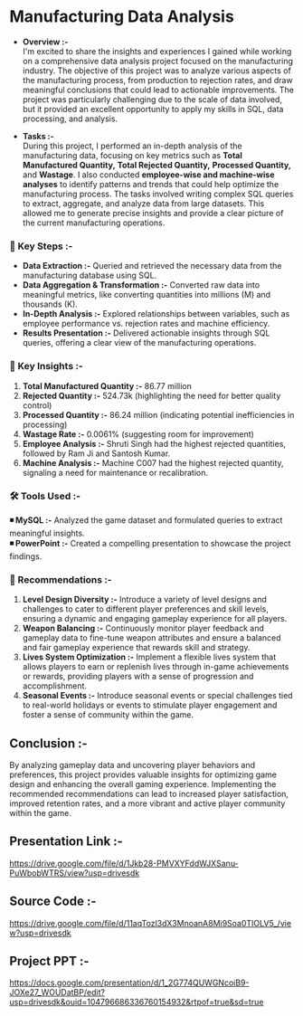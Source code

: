 # Manufacturing Data Analysis 

- **Overview :-**                                                       
I'm excited to share the insights and experiences I gained while working on a comprehensive data analysis project focused on the manufacturing industry. The objective of this project was to analyze various aspects of the manufacturing process, from production to rejection rates, and draw meaningful conclusions that could lead to actionable improvements. The project was particularly challenging due to the scale of data involved, but it provided an excellent opportunity to apply my skills in SQL, data processing, and analysis.

- **Tasks :-**                                                           
During this project, I performed an in-depth analysis of the manufacturing data, focusing on key metrics such as **Total Manufactured Quantity,** **Total Rejected Quantity,** **Processed Quantity,** and **Wastage**. I also conducted **employee-wise and machine-wise analyses** to identify patterns and trends that could help optimize the manufacturing process. The tasks involved writing complex SQL queries to extract, aggregate, and analyze data from large datasets. This allowed me to generate precise insights and provide a clear picture of the current manufacturing operations.

### 📌  Key Steps :-
- **Data Extraction :-**  Queried and retrieved the necessary data from the manufacturing database using SQL.                            
- **Data Aggregation & Transformation :-**  Converted raw data into meaningful metrics, like converting quantities into millions (M) and thousands (K).                                 
- **In-Depth Analysis :-**  Explored relationships between variables, such as employee performance vs. rejection rates and machine efficiency.                                      
- **Results Presentation :-**  Delivered actionable insights through SQL queries, offering a clear view of the manufacturing operations.       

### 📌  Key Insights :-
1.  **Total Manufactured Quantity :-**  86.77 million
2.  **Rejected Quantity :-**  524.73k (highlighting the need for better quality control)
3.  **Processed Quantity :-**  86.24 million (indicating potential inefficiencies in processing)
4.  **Wastage Rate :-**  0.0061% (suggesting room for improvement)
5.  **Employee Analysis :-**  Shruti Singh had the highest rejected quantities, followed by Ram Ji and Santosh Kumar.
6.  **Machine Analysis :-**  Machine C007 had the highest rejected quantity, signaling a need for maintenance or recalibration.

### 🛠️  Tools Used :-
**◾ MySQL :-**  Analyzed the game dataset and formulated queries to extract meaningful insights.                                    
**◾ PowerPoint :-**  Created a compelling presentation to showcase the project findings.                          

### 📌 Recommendations :-
1.  **Level Design Diversity :-**  Introduce a variety of level designs and challenges to cater to different player preferences and skill levels, ensuring a dynamic and engaging gameplay experience for all players.          
2.  **Weapon Balancing :-**  Continuously monitor player feedback and gameplay data to fine-tune weapon attributes and ensure a balanced and fair gameplay experience that rewards skill and strategy.        
3.  **Lives System Optimization :-**  Implement a flexible lives system that allows players to earn or replenish lives through in-game achievements or rewards, providing players with a sense of progression and accomplishment.                          
4.  **Seasonal Events :-**  Introduce seasonal events or special challenges tied to real-world holidays or events to stimulate player engagement and foster a sense of community within the game.         

## Conclusion :-
By analyzing gameplay data and uncovering player behaviors and preferences, this project provides valuable insights for optimizing game design and enhancing the overall gaming experience. Implementing the recommended recommendations can lead to increased player satisfaction, improved retention rates, and a more vibrant and active player community within the game.                 

## Presentation Link :-                                         
https://drive.google.com/file/d/1Jkb28-PMVXYFddWJXSanu-PuWbobWTRS/view?usp=drivesdk

## Source Code :-                                                                            
https://drive.google.com/file/d/11aqTozl3dX3MnoanA8Mi9Soa0TIOLV5_/view?usp=drivesdk

## Project  PPT :-                                                                   
https://docs.google.com/presentation/d/1_2G774QUWGNcoiB9-JOXe27_WOUDatBP/edit?usp=drivesdk&ouid=104796686336760154932&rtpof=true&sd=true
